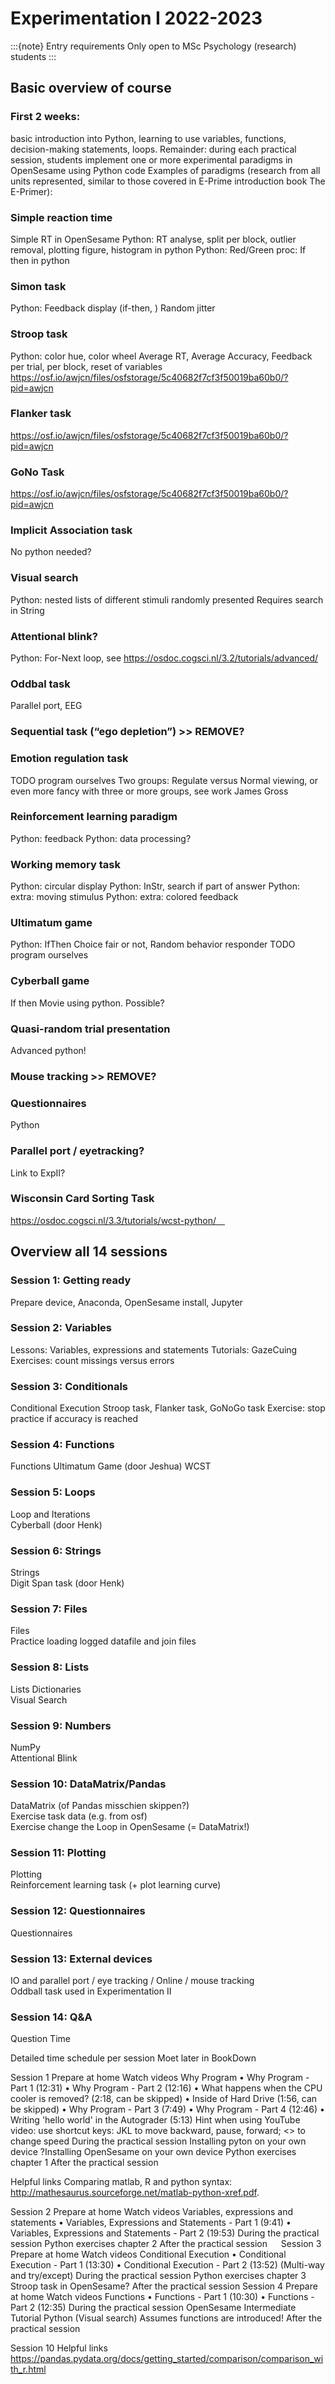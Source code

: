 # Experimentation I 2022-2023

:::{note}
Entry requirements
Only open to MSc Psychology (research) students
:::

## Basic overview of course
### First 2 weeks:  
basic introduction into Python, learning to use variables, functions, decision-making statements, loops.
Remainder: during each practical session, students implement one or more experimental paradigms in OpenSesame using Python code
Examples of paradigms (research from all units represented, similar to those covered in E-Prime introduction book The E-Primer):  

### Simple reaction time
Simple RT in OpenSesame
Python: RT analyse, split per block, outlier removal, plotting figure, histogram in python
Python: Red/Green proc: If then in python

### Simon task
Python: Feedback display (if-then, )
Random jitter

### Stroop task
Python: color hue, color wheel 
Average RT, Average Accuracy, Feedback per trial, per block, reset of variables
https://osf.io/awjcn/files/osfstorage/5c40682f7cf3f50019ba60b0/?pid=awjcn

### Flanker task
https://osf.io/awjcn/files/osfstorage/5c40682f7cf3f50019ba60b0/?pid=awjcn

### GoNo Task
https://osf.io/awjcn/files/osfstorage/5c40682f7cf3f50019ba60b0/?pid=awjcn

### Implicit Association task
No python needed?

### Visual search
Python: nested lists of different stimuli randomly presented
Requires search in String 

### Attentional blink?
Python: For-Next loop, see https://osdoc.cogsci.nl/3.2/tutorials/advanced/

### Oddbal task
Parallel port, EEG

### Sequential task (“ego depletion”) >> REMOVE?

### Emotion regulation task
TODO program ourselves
Two groups: Regulate versus Normal viewing, or even more fancy with three or more groups, see work James Gross

### Reinforcement learning paradigm
Python: feedback
Python: data processing?

### Working memory task
Python: circular display
Python: InStr, search if part of answer
Python: extra: moving stimulus
Python: extra: colored feedback

### Ultimatum game
Python: IfThen Choice fair or not, Random behavior responder 
TODO program ourselves

### Cyberball game
If then
Movie using python. Possible?

### Quasi-random trial presentation
Advanced python!

### Mouse tracking >> REMOVE?

### Questionnaires
Python

### Parallel port / eyetracking?
Link to ExpII?

### Wisconsin Card Sorting Task
https://osdoc.cogsci.nl/3.3/tutorials/wcst-python/ 
 

## Overview all 14 sessions
### Session 1: Getting ready  
Prepare device, Anaconda, OpenSesame install, Jupyter

### Session 2: Variables  
Lessons: Variables, expressions and statements
Tutorials: GazeCuing  
Exercises: count missings versus errors

### Session 3: Conditionals  
Conditional Execution
Stroop task, Flanker task, GoNoGo task
Exercise: stop practice if accuracy is reached

### Session 4: Functions  
Functions
Ultimatum Game (door Jeshua)
WCST 

### Session 5: Loops  
Loop and Iterations  
Cyberball (door Henk)  

### Session 6: Strings  
Strings  
Digit Span task (door Henk)  

### Session 7: Files  
Files  
Practice loading logged datafile and join files  

### Session 8: Lists  
Lists Dictionaries  
Visual Search  

### Session 9: Numbers  
NumPy  
Attentional Blink  

### Session 10: DataMatrix/Pandas  
DataMatrix (of Pandas misschien skippen?)  
Exercise task data (e.g. from osf)  
Exercise change the Loop in OpenSesame (= DataMatrix!)  

### Session 11: Plotting  
Plotting  
Reinforcement learning task (+ plot learning curve)  

### Session 12: Questionnaires
Questionnaires 

### Session 13: External devices  
IO and parallel port / eye tracking / Online / mouse tracking  
Oddball task used in Experimentation II  

### Session 14: Q&A  
Question Time  



Detailed time schedule per session
Moet later in BookDown

Session 1
Prepare at home
Watch videos Why Program
•	Why Program - Part 1 (12:31)
•	Why Program - Part 2 (12:16)
•	What happens when the CPU cooler is removed? (2:18, can be skipped)
•	Inside of Hard Drive (1:56, can be skipped)
•	Why Program - Part 3 (7:49)
•	Why Program - Part 4 (12:46)
•	Writing 'hello world' in the Autograder (5:13)
Hint when using YouTube video: use shortcut keys: JKL to move backward, pause, forward; <> to change speed
During the practical session
Installing pyton on your own device
?Installing OpenSesame on your own device
Python exercises chapter 1
After the practical session

Helpful links
Comparing matlab, R and python syntax: http://mathesaurus.sourceforge.net/matlab-python-xref.pdf.



Session 2
Prepare at home
Watch videos Variables, expressions and statements
•	Variables, Expressions and Statements - Part 1 (9:41)
•	Variables, Expressions and Statements - Part 2 (19:53)
During the practical session
Python exercises chapter 2
After the practical session
 
Session 3
Prepare at home
Watch videos Conditional Execution
•	Conditional Execution - Part 1 (13:30)
•	Conditional Execution - Part 2 (13:52) (Multi-way and try/except)
During the practical session
Python exercises chapter 3
Stroop task in OpenSesame?
After the practical session
Session 4
Prepare at home
Watch videos Functions
•	Functions - Part 1 (10:30)
•	Functions - Part 2 (12:35)
During the practical session
OpenSesame Intermediate Tutorial Python (Visual search)
Assumes functions are introduced!
After the practical session

Session 10
Helpful links
https://pandas.pydata.org/docs/getting_started/comparison/comparison_with_r.html